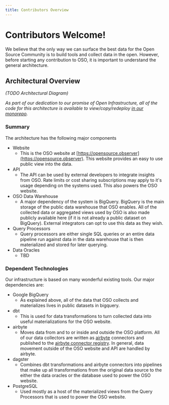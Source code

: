 ```yaml
---
title: Contributors Overview
---
```


# Contributors Welcome!

We believe that the only way we can surface the best data for the Open Source
Community is to build tools and collect data in the open. However, before
starting any contribution to OSO, it is important to understand the general
architecture.

## Architectural Overview

_(TODO Architectural Diagram)_

_As part of our dedication to our promise of Open Infrastructure, all of the
code for this architecture is available to view/copy/redeploy [in our
monorepo](https://github.com/opensource-observer/oso)._

### Summary

The architecture has the following major components

- Website
  - This is the OSO website at
    [https://opensource.observer](https://opensource.observer). This website
    provides an easy to use public view into the data.
- API
  - The API can be used by external developers to integrate insights from OSO.
    Rate limits or cost sharing subscriptions may apply to it's usage depending
    on the systems used. This also powers the OSO website.
- OSO Data Warehouse
  - A major dependency of the system is BigQuery. BigQuery is the main storage
    of the public data warehouse that OSO enables. All of the collected data or
    aggregated views used by OSO is also made publicly available here (if it is
    not already a public dataset on BigQuery). External integrators can opt to
    use this data as they wish.
- Query Processors
  - Query processors are either single SQL queries or an entire data pipeline
    run against data in the data warehouse that is then materialized and
    stored for later querying.
- Data Oracles
  - TBD

### Dependent Technologies

Our infrastructure is based on many wonderful existing tools. Our major
dependencies are:

- Google BigQuery
  - As explained above, all of the data that OSO collects and materializes lives
    in public datasets in bigquery.
- dbt
  - This is used for data transformations to turn collected data into useful
    materializations for the OSO website.
- airbyte
  - Moves data from and to or inside and outside the OSO platform. All of our
    data collectors are written as [airbyte](https://docs.airbyte.com/)
    connectors and published to the [airbyte connector
    registry](https://connectors.airbyte.com/files/generated_reports/connector_registry_report.html).
    In general, data movement outside of the OSO website and API are handled by
    airbyte.
- dagster
  - Combines dbt transformations and airbyte connectors into pipelines that make
    up all transformations from the original data source to the either the data
    oracles or the database used to power the OSO website.
- PostgreSQL
  - Used mostly as a host of the materialized views from the Query Processors
    that is used to power the OSO website.
